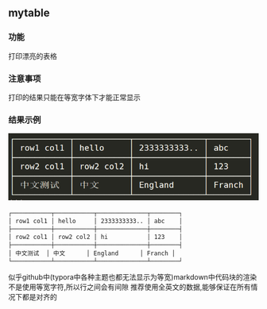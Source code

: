 ## mytable

### 功能
打印漂亮的表格

### 注意事项
打印的结果只能在等宽字体下才能正常显示

### 结果示例
![table](screenshot.png)
```
┌───────────┬───────────┬──────────────┬────────┐
│ row1 col1 │ hello     │ 2333333333.. │ abc    │
├───────────┼───────────┼──────────────┼────────┤
│ row2 col1 │ row2 col2 │ hi           │ 123    │
├───────────┼───────────┼──────────────┼────────┤
│ 中文测试  │ 中文      │ England      │ Franch │
└───────────┴───────────┴──────────────┴────────┘
```

似乎github中(typora中各种主题也都无法显示为等宽)markdown中代码块的渲染不是使用等宽字符,所以行之间会有间隙
推荐使用全英文的数据,能够保证在所有情况下都是对齐的
